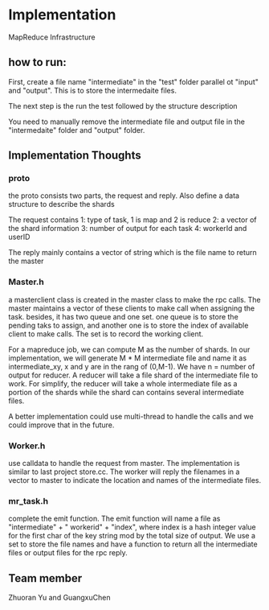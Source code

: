 # Implementation

MapReduce Infrastructure

## how to run:
First, create a file name "intermediate" in the "test" folder parallel ot "input" and "output". This is to store the intermedaite files.

The next step is the run the test followed by the structure description

You need to manually remove the intermediate file and output file in the "intermedaite" folder and "output" folder.

## Implementation Thoughts

### proto

the proto consists two parts, the request and reply. Also define a data structure to describe the shards

The request contains 
1: type of task, 1 is map and 2 is reduce
2: a vector of the shard information
3: number of output for each task
4: workerId and userID

The reply mainly contains a vector of string which is the file name to return the master

### Master.h

a masterclient class is created in the master class to make the rpc calls. The master maintains a vector of these clients to make call when assigning the task.
besides, it has two queue and one set. one queue is to store the pending taks to assign, and another one is to store the index of available client to make calls.
The set is to record the working client.

For a mapreduce job, we can compute M as the number of shards. In our implementation, we will generate M * M intermediate file and name it as intermediate_xy, x and y are
in the rang of (0,M-1). We have n = number of output for reducer. A reducer will take a file shard of the intermediate file to work. For simplify, the reducer will take a 
whole intermediate file as a portion of the shards while the shard can contains several intermediate files.

A better implementation could use multi-thread to handle the calls and we could improve that in the future.

### Worker.h

use calldata to handle the request from master. The implementation is similar to last project store.cc.
The worker will reply the filenames in a vector to master to indicate the location and names of the intermediate files.

### mr_task.h

complete the emit function. The emit function will name a file as "intermediate" + " workerid" + "index", where index is a hash integer value for the first char of the key string mod 
by the total size of output. We use a set to store the file names and have a function to return all the intermediate files or output files for the rpc reply.


## Team member

Zhuoran Yu and GuangxuChen

